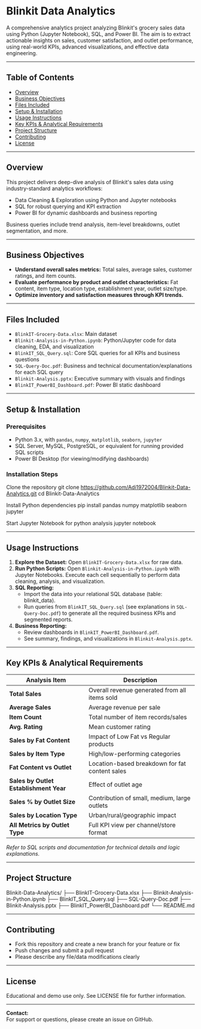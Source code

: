 # Blinkit Data Analytics

A comprehensive analytics project analyzing Blinkit's grocery sales data using Python (Jupyter Notebook), SQL, and Power BI. The aim is to extract actionable insights on sales, customer satisfaction, and outlet performance, using real-world KPIs, advanced visualizations, and effective data engineering.

---

## Table of Contents

- [Overview](#overview)
- [Business Objectives](#business-objectives)
- [Files Included](#files-included)
- [Setup & Installation](#setup--installation)
- [Usage Instructions](#usage-instructions)
- [Key KPIs & Analytical Requirements](#key-kpis--analytical-requirements)
- [Project Structure](#project-structure)
- [Contributing](#contributing)
- [License](#license)

---

## Overview

This project delivers deep-dive analysis of Blinkit's sales data using industry-standard analytics workflows:
- Data Cleaning & Exploration using Python and Jupyter notebooks
- SQL for robust querying and KPI extraction
- Power BI for dynamic dashboards and business reporting

Business queries include trend analysis, item-level breakdowns, outlet segmentation, and more.

---

## Business Objectives

- **Understand overall sales metrics:** Total sales, average sales, customer ratings, and item counts.
- **Evaluate performance by product and outlet characteristics:** Fat content, item type, location type, establishment year, outlet size/type.
- **Optimize inventory and satisfaction measures through KPI trends.**

---

## Files Included

- `BlinkIT-Grocery-Data.xlsx`: Main dataset
- `Blinkit-Analysis-in-Python.ipynb`: Python/Jupyter code for data cleaning, EDA, and visualization
- `BlinkIT_SQL_Query.sql`: Core SQL queries for all KPIs and business questions
- `SQL-Query-Doc.pdf`: Business and technical documentation/explanations for each SQL query
- `Blinkit-Analysis.pptx`: Executive summary with visuals and findings
- `BlinkIT_PowerBI_Dashboard.pdf`: Power BI static dashboard

---

## Setup & Installation

### Prerequisites

- Python 3.x, with `pandas`, `numpy`, `matplotlib`, `seaborn`, `jupyter`
- SQL Server, MySQL, PostgreSQL, or equivalent for running provided SQL scripts
- Power BI Desktop (for viewing/modifying dashboards)
  
### Installation Steps
Clone the repository
git clone https://github.com/Adi1972004/Blinkit-Data-Analytics.git
cd Blinkit-Data-Analytics

Install Python dependencies
pip install pandas numpy matplotlib seaborn jupyter

Start Jupyter Notebook for python analysis
jupyter notebook


---

## Usage Instructions

1. **Explore the Dataset:** Open `BlinkIT-Grocery-Data.xlsx` for raw data.
2. **Run Python Scripts:** Open `Blinkit-Analysis-in-Python.ipynb` with Jupyter Notebooks. Execute each cell sequentially to perform data cleaning, analysis, and visualization.
3. **SQL Reporting:**  
   - Import the data into your relational SQL database (table: blinkit_data).
   - Run queries from `BlinkIT_SQL_Query.sql` (see explanations in `SQL-Query-Doc.pdf`) to generate all the required business KPIs and segmented reports.
4. **Business Reporting:**  
   - Review dashboards in `BlinkIT_PowerBI_Dashboard.pdf`.
   - See summary, findings, and visualizations in `Blinkit-Analysis.pptx`.

---

## Key KPIs & Analytical Requirements

| Analysis Item     | Description                                                      |
|-------------------|------------------------------------------------------------------|
| **Total Sales**   | Overall revenue generated from all items sold                    |
| **Average Sales** | Average revenue per sale                                         |
| **Item Count**    | Total number of item records/sales                               |
| **Avg. Rating**   | Mean customer rating                                             |
| **Sales by Fat Content** | Impact of Low Fat vs Regular products                      |
| **Sales by Item Type**   | High/low-performing categories                            |
| **Fat Content vs Outlet**| Location-based breakdown for fat content sales             |
| **Sales by Outlet Establishment Year**| Effect of outlet age                        |
| **Sales % by Outlet Size**| Contribution of small, medium, large outlets              |
| **Sales by Location Type**| Urban/rural/geographic impact                            |
| **All Metrics by Outlet Type**| Full KPI view per channel/store format                |

_Refer to SQL scripts and documentation for technical details and logic explanations._

---

## Project Structure

Blinkit-Data-Analytics/
├── BlinkIT-Grocery-Data.xlsx
├── Blinkit-Analysis-in-Python.ipynb
├── BlinkIT_SQL_Query.sql
├── SQL-Query-Doc.pdf
├── Blinkit-Analysis.pptx
├── BlinkIT_PowerBI_Dashboard.pdf
└── README.md


---

## Contributing

- Fork this repository and create a new branch for your feature or fix
- Push changes and submit a pull request
- Please describe any file/data modifications clearly

---

## License

Educational and demo use only. See LICENSE file for further information.

---

**Contact:**  
For support or questions, please create an issue on GitHub.
